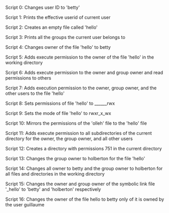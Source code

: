 Script 0: Changes user ID to 'betty'

Script 1: Prints the effective userid of current user

Script 2: Creates an empty file called 'hello'

Script 3: Prints all the groups the current user belongs to

Script 4: Changes owner of the file 'hello' to betty

Script 5: Adds execute permission to the owner of the file 'hello' in the working directory

Script 6: Adds execute permission to the owner and group owner and read permissions to others

Script 7: Adds execution permission to the owner, group owner, and the other users to the file 'hello'

Script 8: Sets permissions of file 'hello' to ______rwx

Script 9: Sets the mode of file 'hello' to rwxr_x_wx

Script 10: Mirrors the permissions of the 'olleh' file to the 'hello' file

Script 11: Adds execute permission to all subdirectories of the current directory for the owner, the group owner, and all other users

Script 12: Creates a directory with permissions 751 in the current directory

Script 13: Changes the group owner to holberton for the file 'hello'

Script 14: Changes all owner to betty and the group owner to holberton for all files and directories in the working directory

Script 15: Changes the owner and group owner of the symbolic link file '_hello'
to 'betty' and 'holberton' respectively

Script 16: Changes the owner of the file hello to betty only of it is owned by the user guillaume
